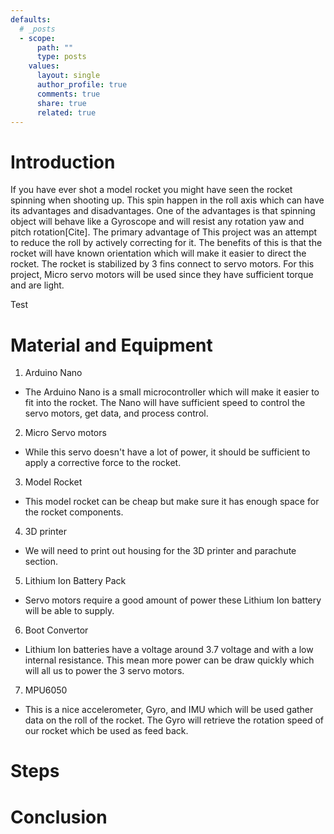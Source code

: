 ```yaml
---
defaults:
  # _posts
  - scope:
      path: ""
      type: posts
    values:
      layout: single
      author_profile: true
      comments: true
      share: true
      related: true
---
```


# Introduction

If you have ever shot a model rocket you might have seen the rocket spinning when shooting up. This spin happen in the roll axis which can have its advantages and disadvantages. One of the advantages is that spinning object will behave like a Gyroscope and will resist any rotation yaw and pitch rotation[Cite]. The primary advantage of This project was an attempt to reduce the roll by actively correcting for it. The benefits of this is that the rocket will have known orientation which will make it easier to direct the rocket. The rocket is stabilized by 3 fins connect to servo motors. For this project, Micro servo motors will be used since they have sufficient torque and are light.

<style>
  model-viewer#reveal {
    --poster-color: transparent;
    height: 500px;
    width: 500px;

  }
</style>

<script type="module">

import * as THREE from '../assets/js/three/build/three.module.js';
import {OBJLoader} from '../assets/js/three/examples/jsm/loaders/OBJLoader.js';
import { GLTFLoader } from '../assets/js/three/examples/jsm/loaders/GLTFLoader.js';


var rocketOBJ, arrowOBJ1, arrowOBJ2;

var canvas = document.querySelector('#c');
var renderer = new THREE.WebGLRenderer({canvas, alpha: true});

var lightPos = new THREE.Vector3( 0, 10, 5 );
var cr_d = new THREE.Vector3( 0.9, 0.9, 0.9 );

const scene = new THREE.Scene();

const fov = 35;
const aspect = 2;  // the canvas default
const near = 0.1;
const far = 100;
const camera = new THREE.PerspectiveCamera(fov, aspect, near, far);
camera.position.set(0, 10, 15);
camera.lookAt(0, 0, 0);

{
  const color = 0xFFFFFF;
  const intensity = 150;
  const light = new THREE.DirectionalLight(color, intensity);
  light.position.set(lightPos.x ,lightPos.y, lightPos.z);
  scene.add(light);
}

const sceneInfo1 = {scene:scene, camera:camera, elem:document.querySelector('#rock')};

const loader = new OBJLoader();

var loaderFile = new THREE.FileLoader();
var vShader =   `//#version 300 es

// WebGL is nice enough to add these by default.

// = object.matrixWorld
//uniform mat4 modelMatrix;

// = camera.matrixWorldInverse * object.matrixWorld
//uniform mat4 modelViewMatrix;

// = camera.projectionMatrix
//uniform mat4 projectionMatrix;

// = camera.matrixWorldInverse
//uniform mat4 viewMatrix;

// = inverse transpose of modelViewMatrix
//uniform mat3 normalMatrix;

// = camera position in world space
//uniform vec3 cameraPosition;

out vec3 pointPos;
out vec3 normalF;

void main() {
    pointPos = position;
    normalF = normal;
    //pointPos = projectionMatrix * modelViewMatrix * vec4(position, 1.0);
    gl_Position = projectionMatrix * viewMatrix * modelMatrix * vec4(position, 1.0);

}  ` ;

var fShader =   `//#version 300 es

in vec3 pointPos;
in vec3 position;
in vec3 normalF;
in vec2 uv;

uniform vec3 cr; // diffuse reflectance

uniform vec3 modelColor;
uniform vec3 lightPos;


void main() {
    vec3 lightDir =normalize(lightPos - pointPos);
    float normLightDeg = abs(dot(normalF , lightDir));
    vec3 lightLamb =cr*modelColor*normLightDeg;
    gl_FragColor  =vec4( lightLamb, 1);
    //gl_FragColor  =vec4( 0.5,0.5,0.5, 1);
}  `;
//loaderFile.load('../assets/glsl/simpleVertexShader.vs',function ( data ) {vShader =  data;},);
//loaderFile.load('../assets/glsl/lambertianShader.fs',function ( data ) {fShader =  data;},);

let uniforms = {
        modelColor: {type: 'vec3', value: new THREE.Color(0x666666)},
        lightPos: {type: 'vec3', value: lightPos},
        cr :{type: 'vec3', value:cr_d},
        glslVersion: THREE.GLSL3,
    }

let lambertian =  new THREE.ShaderMaterial({
    uniforms: uniforms,
    fragmentShader: fShader,
    vertexShader: vShader,
  });

const geometry = new THREE.BoxGeometry(1, 1, 1);
const material = new THREE.MeshPhongMaterial({color: 'red'});

loader.load( "../assets/model/rocket.obj",
              function ( object ) {
                                const meshL = object.children[ 0 ];
                                var geometryL  = meshL.geometry;
                                rocketOBJ = new THREE.Mesh(geometryL, lambertian);
                                //rocketOBJ.rotation.y = 90;
                                sceneInfo1.scene.add( rocketOBJ );
                                //console.log(rocketOBJ);
                              },
            function(xhr){
              console.log((xhr.loaded/xhr.total*100)+' % loaded')
            },
            function ( error ) {console.error( error );} );

loader.load( "../assets/model/arrow.obj",
            function(object){
              const meshL = object.children[ 0 ];
              var geometryL  = meshL.geometry;
              console.log(geometryL);
              arrowOBJ1 =  new THREE.Mesh(geometryL, lambertian);
              arrowOBJ2 =  arrowOBJ1.clone();
              //sceneInfo.scene.add( meshNew );
              //sceneInfo.mesh[0] = meshNew;

              sceneInfo1.scene.add( arrowOBJ1 );
              arrowOBJ1.rotation.y = 0;
              sceneInfo1.scene.add( arrowOBJ2 );
              arrowOBJ2.rotation.y = 0;

              //console.log(sceneInfo.rocketMesh);

              //console.log(arrowOBJ);
            },
            function(xhr){
              console.log((xhr.loaded/xhr.total*100)+' % loaded')
              },
            function ( error ) {console.error( error );} );

const mesh = new THREE.Mesh(geometry, material);
sceneInfo1.scene.add(mesh);
sceneInfo1.mesh = mesh;

//console.log(rocketOBJ1);
//console.log(rocketOBJ1.rotation);

//console.log(arrowOBJ);
//console.log(arrowOBJ.rotation);
//var sceneInfo1 = setupScene1();
var attempts = 0;

requestAnimationFrame(render);


function resizeRendererToDisplaySize(renderer) {
  const canvas = renderer.domElement;
  const width = canvas.clientWidth;
  const height = canvas.clientHeight;
  const needResize = canvas.width !== width || canvas.height !== height;
  if (needResize) {
    renderer.setSize(width, height, false);
  }
  return needResize;
}

function renderSceneInfo(sceneInfo) {
  const {scene, camera, elem} = sceneInfo;

  // get the viewport relative position of this element
  const {left, right, top, bottom, width, height} = elem.getBoundingClientRect();

  const isOffscreen = bottom < 0 || top > renderer.domElement.clientHeight || right < 0 || left > renderer.domElement.clientWidth;

  if (isOffscreen) {
    return;
  }

  camera.aspect = width / height;
  camera.updateProjectionMatrix();

  const positiveYUpBottom = renderer.domElement.clientHeight - bottom;
  renderer.setScissor(left, positiveYUpBottom, width, height);
  renderer.setViewport(left, positiveYUpBottom, width, height);

  renderer.render(scene, camera);
}


function render(time) {
  time *= 0.001;

  resizeRendererToDisplaySize(renderer);

  renderer.setScissorTest(false);
  renderer.clear(true, true);
  renderer.setScissorTest(true);

  sceneInfo1.mesh.rotation.y = time * .1;

  if(rocketOBJ === undefined){
    console.log(rocketOBJ);
    //console.log(rocketOBJ.scale);
  }else{
    rocketOBJ.rotation.y = time * -1 * .1;
  }

  if(arrowOBJ1 === undefined && arrowOBJ2 === undefined){
    console.log(arrowOBJ1);
    console.log(arrowOBJ2);
    //console.log(arrowOBJ2.scale);
  }else{
    arrowOBJ1.rotation.y = time * -1 *2.0; // set rotation angle and speed
    arrowOBJ2.rotation.y = arrowOBJ1.rotation.y + 3.14; // this just makes sure the offset of half a rotation does occure
  }

  renderSceneInfo(sceneInfo1);

  requestAnimationFrame(render);
}

</script>


<div class ="page__content">
<canvas id="c"></canvas>
<span id="rock" class="diagram left"></span>
</div>
Test


<!---
!{% capture rocket_img %}
![Foo]({{ "/assets/images/Rocket.jpg" | relative_url }})
{% endcapture %}s

<figure>
  {{ rocket_img | markdownify | remove: "<p>" | remove: "</p>" }}
  <figcaption> Model rocket with fins.</figcaption>
</figure>
-->

# Material and Equipment

1.  Arduino Nano
* The Arduino Nano is a small microcontroller which will make it easier to fit into the rocket. The Nano will have sufficient speed to control the servo motors, get data, and process control.
2.  Micro Servo motors
* While this servo doesn't have a lot of power, it should be sufficient to apply a corrective force to the rocket.
3.  Model Rocket
* This model rocket can be cheap but make sure it has enough space for the rocket components.
4.  3D printer
* We will need to print out  housing for the 3D printer and parachute section.
5. Lithium Ion Battery Pack
* Servo motors require a good amount of power these Lithium Ion battery will be able to supply.
6. Boot Convertor
* Lithium Ion batteries have a voltage around 3.7 voltage and with a low internal resistance. This mean more power can be draw quickly which will all us to power the 3 servo motors.
7. MPU6050
* This is a nice accelerometer, Gyro, and IMU which will be used gather data on the roll of the rocket. The Gyro will retrieve the rotation speed of our rocket which be used as feed back.

# Steps

# Conclusion
